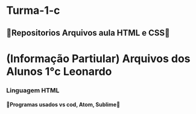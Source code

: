 # Turma-1-c
## 📗Repositorios Arquivos aula HTML e CSS📗
# (Informação Partiular) Arquivos dos Alunos 1°c Leonardo
### Linguagem HTML
#### 📒Programas usados vs cod, Atom, Sublime📒
